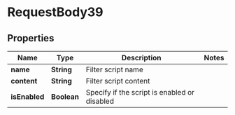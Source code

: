 

# RequestBody39


## Properties

| Name | Type | Description | Notes |
|------------ | ------------- | ------------- | -------------|
|**name** | **String** | Filter script name |  |
|**content** | **String** | Filter script content |  |
|**isEnabled** | **Boolean** | Specify if the script is enabled or disabled |  |



